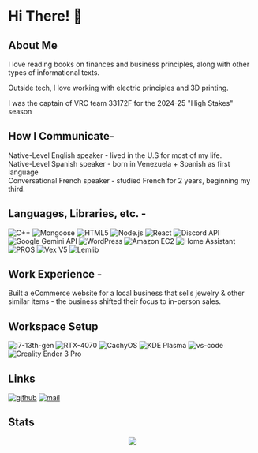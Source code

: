 # Hi There! 👋

## About Me

  I love reading books on finances and business principles, along with other types of informational texts.  

  Outside tech, I love working with electric principles and 3D printing. 

  I was the captain of VRC team 33172F for the 2024-25 "High Stakes" season

## How I Communicate- 

  Native-Level English speaker - lived in the U.S for most of my life.
  <br/>
  Native-Level Spanish speaker - born in Venezuela + Spanish as first language
  <br/>
  Conversational French speaker - studied French for 2 years, beginning my third.

## Languages, Libraries, etc. -

   ![C++](https://img.shields.io/badge/c++-%2300599C.svg?style=for-the-badge&logo=c%2B%2B&logoColor=white)
   ![Mongoose](https://img.shields.io/badge/-Mongoose-F04D35?logo=mongoosedotws&logoColor=white&style=for-the-badge)
   ![HTML5](https://img.shields.io/badge/html5-%23E34F26.svg?style=for-the-badge&logo=html5&logoColor=white)
   ![Node.js](https://img.shields.io/badge/Node.js-5FA04E?style=for-the-badge&logo=nodedotjs&logoColor=white)
   ![React](https://img.shields.io/badge/React-61DAFB?style=for-the-badge&logo=react&logoColor=black)
   ![Discord API](https://img.shields.io/badge/Discord%20API-5865F2?style=for-the-badge&logo=discord&logoColor=white)
   ![Google Gemini API](https://img.shields.io/badge/Gemini%20API-8E75B2?style=for-the-badge&logo=googlegemini&logoColor=white)
   ![WordPress](https://img.shields.io/badge/WordPress-%23117AC9.svg?style=for-the-badge&logo=WordPress&logoColor=white)
   ![Amazon EC2](https://img.shields.io/badge/Amazon%20EC2-FF9900?style=for-the-badge&logo=amazonec2&logoColor=white)
   ![Home Assistant](https://img.shields.io/badge/-Home%20Assistant-18BCF2?style=for-the-badge&logo=homeassistant&logoColor=white)
   ![PROS](https://img.shields.io/badge/-PROS-CCA352?logo=&style=for-the-badge)
   ![Vex V5](https://img.shields.io/badge/-Vexcode-EE3124?logo=&style=for-the-badge)
   ![Lemlib](https://img.shields.io/badge/-Lemlib-00c852?logo=&style=for-the-badge)

## Work Experience - 
  Built a eCommerce website for a local business that sells jewelry & other similar items - the business shifted their focus to in-person sales.

## Workspace Setup

  ![i7-13th-gen](https://img.shields.io/badge/Intel-Core_i7_13th-0071C5?style=for-the-badge&logo=intel&logoColor=white)
  ![RTX-4070](https://img.shields.io/badge/NVIDIA-RTX_4070-76B900?style=for-the-badge&logo=nvidia&logoColor=white)
  ![CachyOS](https://img.shields.io/badge/CachyOS-1793D1?style=for-the-badge&logo=archlinux&logoColor=white)
  ![KDE Plasma](https://img.shields.io/badge/KDE%20Plasma-1C99D4?style=for-the-badge&logo=kde&logoColor=white)
  ![vs-code](https://img.shields.io/badge/VS_Code-007ACC?style=for-the-badge&logo=Visual-Studio-Code&logoColor=white)
  ![Creality Ender 3 Pro](https://img.shields.io/badge/-Ender%203%20Pro-000000?style=for-the-badge&logo=creality)

## Links

  [![github](https://img.shields.io/badge/GitHub-000000?style=for-the-badge&logo=GitHub&logoColor=white)](https://github.com/edwrdq)
  [![mail](https://img.shields.io/badge/EMail-6D4AFF?style=for-the-badge&logo=protonmail&logoColor=white)](mailto:edwardquintero@protonmail.com)

## Stats

<div align="center">
  <picture>
    <source
      srcset="https://github-readme-stats.vercel.app/api?username=edwrdq&show_icons=true&theme=gruvbox"
      media="(prefers-color-scheme: dark)"
    />
    <source
      srcset="https://github-readme-stats.vercel.app/api?username=edwrdq&show_icons=true&theme=gruvbox_light"
      media="(prefers-color-scheme: light), (prefers-color-scheme: no-preference)"
    />
    <img src="https://github-readme-stats.vercel.app/api?username=edwrdq&show_icons=true&theme=gruvbox" />
  </picture>
</div>